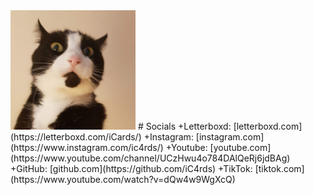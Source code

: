 <img src="/docs/assets/profile.png" width="200" />
# Socials
+Letterboxd: [letterboxd.com](https://letterboxd.com/iCards/)
+Instagram: [instagram.com](https://www.instagram.com/ic4rds/)
+Youtube: [youtube.com](https://www.youtube.com/channel/UCzHwu4o784DAlQeRj6jdBAg)
+GitHub: [github.com](https://github.com/iC4rds)
+TikTok: [tiktok.com](https://www.youtube.com/watch?v=dQw4w9WgXcQ)
